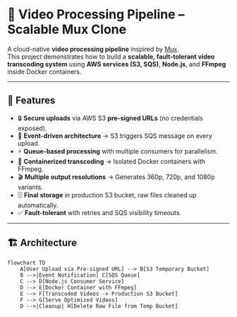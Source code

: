 # 🎥 Video Processing Pipeline – Scalable Mux Clone  

A cloud-native **video processing pipeline** inspired by [Mux](https://mux.com).  
This project demonstrates how to build a **scalable, fault-tolerant video transcoding system** using **AWS services (S3, SQS)**, **Node.js**, and **FFmpeg** inside Docker containers.  

---

## 🚀 Features  
- 🔒 **Secure uploads** via AWS S3 **pre-signed URLs** (no credentials exposed).  
- 📩 **Event-driven architecture** → S3 triggers SQS message on every upload.  
- ⚡ **Queue-based processing** with multiple consumers for parallelism.  
- 🐳 **Containerized transcoding** → Isolated Docker containers with FFmpeg.  
- 🎬 **Multiple output resolutions** → Generates 360p, 720p, and 1080p variants.  
- 🗄️ **Final storage** in production S3 bucket, raw files cleaned up automatically.  
- ✅ **Fault-tolerant** with retries and SQS visibility timeouts.  

---

## 🏗️ Architecture  

```mermaid
flowchart TD
    A[User Upload via Pre-signed URL] --> B[S3 Temporary Bucket]
    B -->|Event Notification| C[SQS Queue]
    C --> D[Node.js Consumer Service]
    D --> E[Docker Container with FFmpeg]
    E --> F[Transcoded Videos -> Production S3 Bucket]
    F --> G[Serve Optimized Videos]
    D -->|Cleanup| H[Delete Raw File from Temp Bucket]
